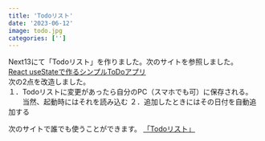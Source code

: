 ```yaml
---
title: 'Todoリスト'
date: '2023-06-12'
image: todo.jpg
categories: ['']
---
```


Next13にて「Todoリスト」を作りました。次のサイトを参照しました。  
[React useStateで作るシンプルToDoアプリ](https://reffect.co.jp/react/reack-usestate-to-do-application)  
次の2点を改造しました。  
１．Todoリストに変更があったら自分のPC（スマホでも可）に保存される。
　　当然、起動時にはそれを読み込む
２．追加したときにはその日付を自動追加する

次のサイトで誰でも使うことができます。
[「Todoリスト」](https://satoutodo.vercel.app/)
